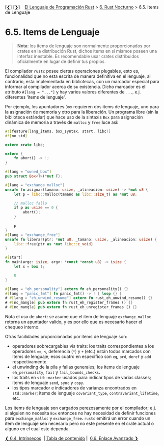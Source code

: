 [[❮]](ch06-04-intrinsics.md)
[[❯]](ch06-06-advanced-linking.md)
&nbsp;&nbsp;
[El Lenguaje de Programación Rust](_index.md) >
[6. Rust Nocturno](ch06-00-nightly-rust.md) > 6.5. Items de Lenguaje

# 6.5. Items de Lenguaje

> **Nota**: los items de lenguaje son normalmente proporcionados por crates en
> la distribución Rust, dichos items en si mismos poseen una interfaz inestable.
> Es recomendable usar crates distribuidos oficialmente en lugar de definir tus
> propios.

El compilador `rustc` posee ciertas operaciones plugables, esto es,
funcionalidad que no esta escrita de manera definitiva en el lenguaje, al
contrario, esta implementada en bibliotecas, con un marcador especial para
informar al compilador acerca de su existencia. Dicho marcador es el atributo
`#[lang = "..."]` y hay varios valores diferentes de `...`, e.j. diferentes
'items de lenguaje'.

Por ejemplo, los apuntadores `Box` requieren dos items de lenguaje, uno para la
asignación de memoria y otro para la liberación. Un programa libre (sin la
biblioteca estándar) que hace uso de la sintaxis `Box` para asignación dinámica
de memoria a través de `malloc` y `free` luce así:

```rust
#![feature(lang_items, box_syntax, start, libc)]
#![no_std]

extern crate libc;

extern {
    fn abort() -> !;
}

#[lang = "owned_box"]
pub struct Box<T>(*mut T);

#[lang = "exchange_malloc"]
unsafe fn asignar(tamano: usize, _alineacion: usize) -> *mut u8 {
    let p = libc::malloc(tamano as libc::size_t) as *mut u8;

    // malloc fallo
    if p as usize == 0 {
        abort();
    }

    p
}
#[lang = "exchange_free"]
unsafe fn liberar(ptr: *mut u8, _tamano: usize, _alineacion: usize) {
    libc::free(ptr as *mut libc::c_void)
}

#[start]
fn main(argc: isize, argv: *const *const u8) -> isize {
    let x = box 1;

    0
}

#[lang = "eh_personality"] extern fn eh_personality() {}
#[lang = "panic_fmt"] fn panic_fmt() -> ! { loop {} }
# #[lang = "eh_unwind_resume"] extern fn rust_eh_unwind_resume() {}
# #[no_mangle] pub extern fn rust_eh_register_frames () {}
# #[no_mangle] pub extern fn rust_eh_unregister_frames () {}
```

Nota el uso de `abort`: se asume que el item de lenguaje `exchange_malloc`
retorna un apuntador valido, y es por ello que es necesario hacer el chequeo
interno.

Otras facilidades proporcionadas por items de lenguaje son:

- operadores sobrecargables via traits: los traits correspondientes a los
operadores `==`, `<`, deferencia (`*`) y `+` (etc.) están todos marcados con
items de lenguaje; esos cuatro en especifico son `eq`, `ord`, `deref` y `add`
respectivamente.
- el unwinding de la pila y fallas generales; los items de lenguaje
`eh_personality`, `fail` y `fail_bounds_checks`.
- los traits en `std::marker` usados para indicar tipos de varias classes; items
de lenguaje `send`, `sync` y `copy`.
- los tipos marcador e indicadores de varianza encontrados en `std::marker`;
items de lenguaje `covariant_type`, `contravariant_lifetime`, etc.

Los items de lenguaje son cargados perezosamente por el compilador; e.j. si
alguien no necesita `Box` entonces no hay necesidad de definir funciones para
`exchange_malloc` y `exchange_free`. `rustc` emitirá un error cuando un item de
lenguaje sea necesario pero no este presente en el crate actual o alguno en el
cual este dependa.

[❮ 6.4. Intrínsecos](ch06-04-intrinsics.md)
&nbsp;|&nbsp;[Tabla de contenido](_index.md)&nbsp;|&nbsp;
[6.6. Enlace Avanzado ❯](ch06-06-advanced-linking.md)
